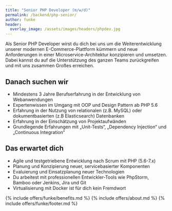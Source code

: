 ```yaml
---
title: "Senior PHP Developer (m/w/d)"
permalink: /backend/php-senior/
author: funke
header:
  overlay_image: /assets/images/headers/phpdev.jpg
---
```


Als Senior PHP Developer wirst du dich bei uns um die Weiterentwicklung unserer modernen E-Commerce-Plattform
kümmern und neue Anforderungen in einer Microservice-Architektur konzipieren und umsetzen. Dabei kannst du auf
die Unterstützung des ganzen Teams zurückgreifen und mit uns zusammen Großes erreichen.

## Danach suchen wir

* Mindestens 3 Jahre Berufserfahrung in der Entwicklung von Webanwendungen
* Expertenwissen im Umgang mit OOP und Design Pattern ab PHP 5.6
* Erfahrung in der Nutzung von relationalen (z.B. MySQL) oder dokumentbasierten (z.B Elasticsearch) Datenbanken
* Erfahrung in der Einschätzung von Projektaufwänden
* Grundlegende Erfahrungen mit „Unit-Tests“, „Dependency Injection“ und „Continuous Integration“

## Das erwartet dich

* Agile und testgetriebene Entwicklung nach Scrum mit PHP (5.6-7.x)
* Planung und Konzipierung neuer, servicebasierter Komponenten
* Evaluierung und Einsatzplanung neuer Technologien
* Du arbeitest mit professionellen Entwickler-Tools wie PhpStorm, Bamboo oder Jenkins, Jira und Git
* Virtualisierung mit Docker ist für dich kein Fremdwort


{% include offers/funke/benefits.md %}
{% include offers/about.md %}
{% include offers/funke/footer.md %}
